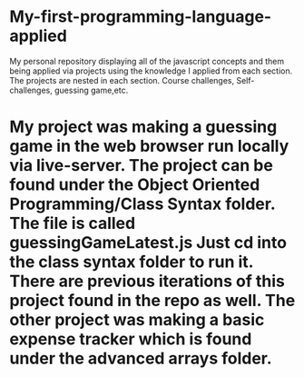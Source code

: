 # My-first-programming-language-applied
My personal repository displaying all of the javascript concepts and them being applied via projects using the knowledge I applied from each section. The projects are nested in each section. Course challenges, Self-challenges, guessing game,etc.

# My  project was making a guessing game in the web browser run locally via live-server. The project can be found under the Object Oriented Programming/Class Syntax folder. The file is called guessingGameLatest.js Just cd into the class syntax folder to run it. There are previous iterations of this project found in the repo as well. The other project was making a basic expense tracker which is found under the advanced arrays folder.


